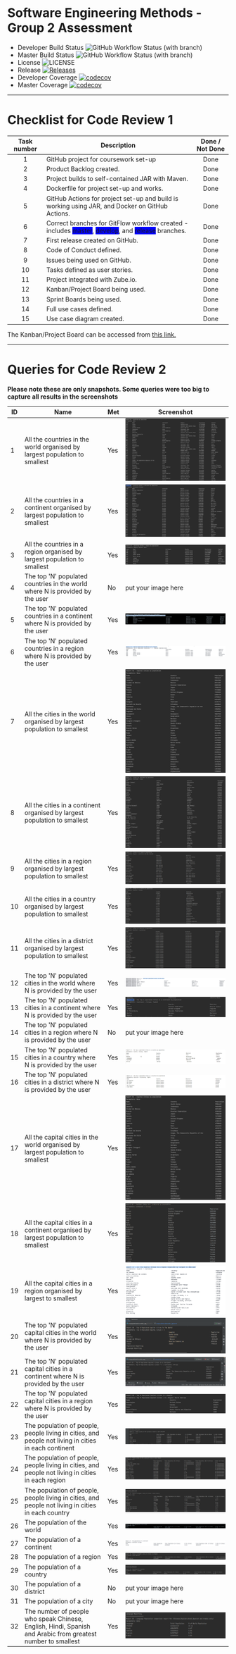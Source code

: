 # Software Engineering Methods - Group 2 Assessment

- Developer Build Status ![GitHub Workflow Status (with branch)](https://img.shields.io/github/actions/workflow/status/MelissaAstbury/SEMPopulationInformation/main.yml?branch=develop)
- Master Build Status ![GitHub Workflow Status (with branch)](https://img.shields.io/github/actions/workflow/status/MelissaAstbury/SEMPopulationInformation/main.yml?branch=master)
- License ![LICENSE](https://img.shields.io/github/license/MelissaAstbury/SEMPopulationInformation.svg?style=flat-square)
- Release [![Releases](https://img.shields.io/github/v/tag/melissaastbury/sempopulationinformation?label=Release&sort=semver)](https://github.com/MelissaAstbury/SEMPopulationInformation/releases)
- Developer Coverage  [![codecov](https://codecov.io/gh/MelissaAstbury/SEMPopulationInformation/branch/develop/graph/badge.svg?token=098DKJ7AGC)](https://codecov.io/gh/MelissaAstbury/SEMPopulationInformation)
- Master Coverage  [![codecov](https://codecov.io/gh/MelissaAstbury/SEMPopulationInformation/branch/master/graph/badge.svg?token=098DKJ7AGC)](https://codecov.io/gh/MelissaAstbury/SEMPopulationInformation)
-----
# Checklist for Code Review 1

| Task number | Description                                                                                                                                                                                                          | Done / Not Done | 
|:-----------:|----------------------------------------------------------------------------------------------------------------------------------------------------------------------------------------------------------------------|:---------------:|
|      1      | GitHub project for coursework set-up                                                                                                                                                                                 |      Done       |
|      2      | Product Backlog created.                                                                                                                                                                                             |      Done       |
|      3      | Project builds to self-contained JAR with Maven.                                                                                                                                                                     |      Done       | 
|      4      | Dockerfile for project set-up and works.                                                                                                                                                                             |      Done       | 
|      5      | GitHub Actions for project set-up and build is working using JAR, and Docker on GitHub Actions.                                                                                                                      |      Done       |
|      6      | Correct branches for GitFlow workflow created - includes <span style= 'background:blue'> master</span>, <span style= 'background:blue'> develop</span>, and <span style= 'background:blue'> release</span> branches. |      Done       |
|      7      | First release created on GitHub.                                                                                                                                                                                     |      Done       | 
|      8      | Code of Conduct defined.                                                                                                                                                                                             |      Done       | 
|      9      | Issues being used on GitHub.                                                                                                                                                                                         |      Done       |
|     10      | Tasks defined as user stories.                                                                                                                                                                                       |      Done       |
|     11      | Project integrated with Zube.io.                                                                                                                                                                                     |      Done       | 
|     12      | Kanban/Project Board being used.                                                                                                                                                                                     |      Done       | 
|     13      | Sprint Boards being used.                                                                                                                                                                                            |      Done       |
|     14      | Full use cases defined.                                                                                                                                                                                              |      Done       |
|     15      | Use case diagram created.                                                                                                                                                                                            |      Done       | 

The Kanban/Project Board can be accessed from [this link.](https://zube.io/napier-253/project-board/w/workspace-1/kanban)

---
# Queries for Code Review 2
**Please note these are only snapshots. Some queries were too big to capture all results in the screenshots**

| ID  | Name                                                                                                        | Met | Screenshot                                                       |
|-----|-------------------------------------------------------------------------------------------------------------|-----|------------------------------------------------------------------|
| 1   | All the countries in the world organised by largest population to smallest                                  | Yes | ![img.png](getCountriesByPopulation.png)                         |
| 2   | All the countries in a continent organised by largest population to smallest                                | Yes | ![img.png](getCountriesInAContinent.png)                         |
| 3   | All the countries in a region organised by largest population to smallest                                   | Yes | ![img.png](getCountriesForRegion.png)                            |
| 4   | The top 'N' populated countries in the world where N is provided by the user                                | No  | put your image here                                              |
| 5   | The top 'N' populated countries in a continent where N is provided by the user                              | Yes | ![img.png](getTopNCountriesInAContinent.png)                     |
| 6   | The top 'N' populated countries in a region where N is provided by the user                                 | Yes | ![img.png](getTopNCountriesInARegion.png)                        |
| 7   | All the cities in the world organised by largest population to smallest                                     | Yes | ![img.png](getCitiesByPopulation.png)                            |
| 8   | All the cities in a continent organised by largest population to smallest                                   | Yes | ![img.png](getCitiesForContinentByPopulation.png)                |
| 9   | All the cities in a region organised by largest population to smallest                                      | Yes | ![img.png](getCitiesForRegionByPopulation.PNG)                   |
| 10  | All the cities in a country organised by largest population to smallest                                     | Yes | ![img.png](getCitiesForCountryByPopulation.PNG)                  |
| 11  | All the cities in a district organised by largest population to smallest                                    | Yes | ![img.png](getCitiesForDistrictByPopulation.png)                 |
| 12  | The top 'N' populated cities in the world where N is provided by the user                                   | Yes | ![img.png](getTopNCitiesInTheWorld.png)                          |
| 13  | The top 'N' populated cities in a continent where N is provided by the user                                 | Yes | ![img.png](getTopNCitiesForContinentByPopulation.png)            |
| 14  | The top 'N' populated cities in a region where N is provided by the user                                    | No  | put your image here                                              |
| 15  | The top 'N' populated cities in a country where N is provided by the user                                   | Yes | ![img.png](getTopNCitiesforCountrybyPopulation.png)              |
| 16  | The top 'N' populated cities in a district where N is provided by the user                                  | Yes | ![img.png](getTopNCitiesforDistrictbyPopulation.png)             |
| 17  | All the capital cities in the world organised by largest population to smallest                             | Yes | ![img.png](getCapitalCitiesByPopulation.png)                     |
| 18  | All the capital cities in a continent organised by largest population to smallest                           | Yes | ![img.png](getCapitalCitiesForContinentByPopl.PNG)               |
| 19  | All the capital cities in a region organised by largest to smallest                                         | Yes | ![img.png](getCapitalCitiesForRegionByPopulation.png)            |
| 20  | The top 'N' populated capital cities in the world where N is provided by the user                           | Yes | ![img.png](getTopNCapitalCitiesInTheWorld.png)                   |
| 21  | The top 'N' populated capital cities in a continent where N is provided by the user                         | Yes | ![img.png](getTopNCapitalCitiesinaContinent.png)                 |
| 22  | The top 'N' populated capital cities in a region where N is provided by the user                            | Yes | ![img.png](getTopNCapitalCitiesInARegion.png)                    |
| 23  | The population of people, people living in cities, and people not living in cities in each continent        | Yes | ![img.png](getPeopleLinvingAndNotLivingInCitiesPerContinent.png) |
| 24  | The population of people, people living in cities, and people not living in cities in each region           | Yes | ![img.png](getPeopleLinvingAndNotLivingInCitiesPerRegion.png)    |
| 25  | The population of people, people living in cities, and people not living in cities in each country          | Yes | ![img.png](getPeopleLivingNotLivingInCItiesPerCountry.png)       |
| 26  | The population of the world                                                                                 | Yes | ![img.png](getPopulationOfTheWorld.png)                          |
| 27  | The population of a continent                                                                               | Yes | ![img.png](getPopulationForContinent.png)                        |
| 28  | The population of a region                                                                                  | Yes | ![img.png](getPeopleLivingNotLivingInCitiesInARegion.png)        |
| 29  | The population of a country                                                                                 | Yes | ![img.png](getPopulationForCountry.PNG)                          |
| 30  | The population of a district                                                                                | No  | put your image here                                              |
| 31  | The population of a city                                                                                    | No  | put your image here                                              |
| 32  | The number of people who speak Chinese, English, Hindi, Spanish and Arabic from greatest number to smallest | Yes | ![img.png](getLanguageByPopulation.PNG)                          |
